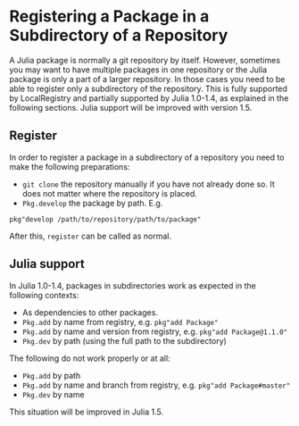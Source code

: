 # Registering a Package in a Subdirectory of a Repository

A Julia package is normally a git repository by itself. However,
sometimes you may want to have multiple packages in one repository or
the Julia package is only a part of a larger repository. In those
cases you need to be able to register only a subdirectory of the
repository. This is fully supported by LocalRegistry and partially
supported by Julia 1.0-1.4, as explained in the following
sections. Julia support will be improved with version 1.5.

## Register

In order to register a package in a subdirectory of a repository you
need to make the following preparations:

* `git clone` the repository manually if you have not already done
  so. It does not matter where the repository is placed.
* `Pkg.develop` the package by path. E.g.
```
pkg"develop /path/to/repository/path/to/package"
```

After this, `register` can be called as normal.

## Julia support

In Julia 1.0-1.4, packages in subdirectories work as expected in the
following contexts:

* As dependencies to other packages.
* `Pkg.add` by name from registry, e.g. `pkg"add Package"`
* `Pkg.add` by name and version from registry, e.g. `pkg"add Package@1.1.0"`
* `Pkg.dev` by path (using the full path to the subdirectory)

The following do not work properly or at all:
* `Pkg.add` by path
* `Pkg.add` by name and branch from registry, e.g. `pkg"add Package#master"`
* `Pkg.dev` by name

This situation will be improved in Julia 1.5.
